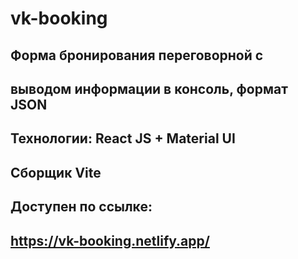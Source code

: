 # vk-booking

## Форма бронирования переговорной с 
## выводом информации в консоль, формат JSON

## Технологии: React JS + Material UI
## Сборщик Vite

## Доступен по ссылке: 
## https://vk-booking.netlify.app/
